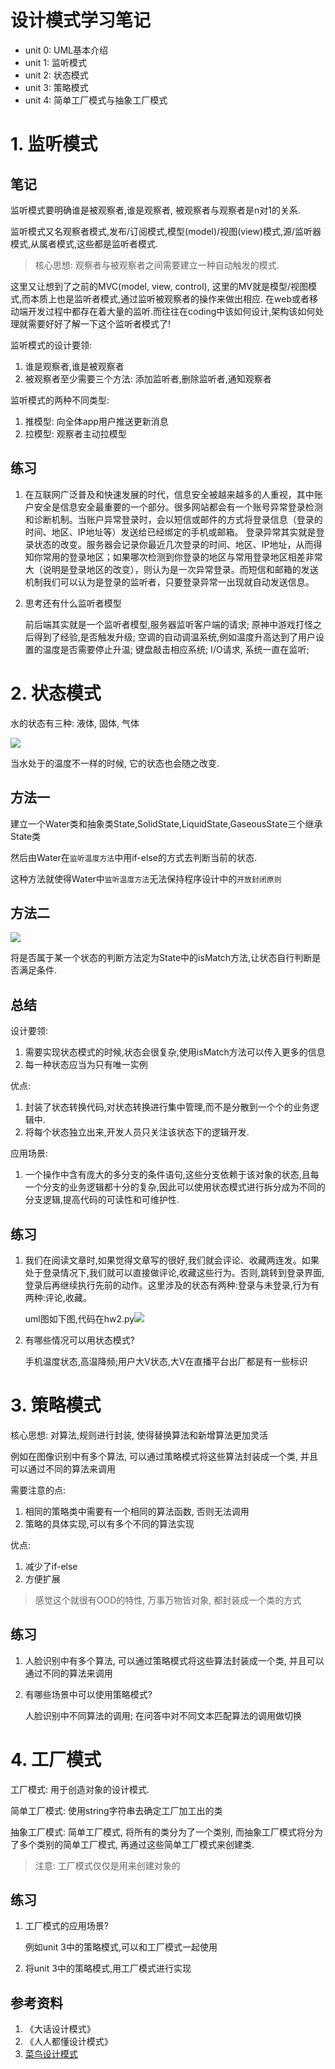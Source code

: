 # 设计模式学习笔记


- unit 0: UML基本介绍
- unit 1: 监听模式
- unit 2: 状态模式
- unit 3: 策略模式
- unit 4: 简单工厂模式与抽象工厂模式

# 1. 监听模式

## 笔记

监听模式要明确谁是被观察者,谁是观察者, 被观察者与观察者是n对1的关系.

监听模式又名观察者模式,发布/订阅模式,模型(model)/视图(view)模式,源/监听器模式,从属者模式,这些都是监听者模式.

> 核心思想: 观察者与被观察者之间需要建立一种自动触发的模式.

这里又让想到了之前的MVC(model, view, control), 这里的MV就是模型/视图模式,而本质上也是监听者模式,通过监听被观察者的操作来做出相应. 在web或者移动端开发过程中都存在着大量的监听.而往往在coding中该如何设计,架构该如何处理就需要好好了解一下这个监听者模式了!


监听模式的设计要领:

1. 谁是观察者,谁是被观察者
2. 被观察者至少需要三个方法: 添加监听者,删除监听者,通知观察者

监听模式的两种不同类型:
1. 推模型: 向全体app用户推送更新消息
2. 拉模型: 观察者主动拉模型

## 练习

1. 在互联网广泛普及和快速发展的时代，信息安全被越来越多的人重视，其中账户安全是信息安全最重要的一个部分。很多网站都会有一个账号异常登录检测和诊断机制。当账户异常登录时，会以短信或邮件的方式将登录信息（登录的时间、地区、IP地址等）发送给已经绑定的手机或邮箱。
登录异常其实就是登录状态的改变。服务器会记录你最近几次登录的时间、地区、IP地址，从而得知你常用的登录地区；如果哪次检测到你登录的地区与常用登录地区相差非常大（说明是登录地区的改变），则认为是一次异常登录。而短信和邮箱的发送机制我们可以认为是登录的监听者，只要登录异常一出现就自动发送信息。
2. 思考还有什么监听者模型
   
   前后端其实就是一个监听者模型,服务器监听客户端的请求; 原神中游戏打怪之后得到了经验,是否触发升级; 空调的自动调温系统,例如温度升高达到了用户设置的温度是否需要停止升温; 键盘敲击相应系统; I/O请求, 系统一直在监听; 


# 2. 状态模式

水的状态有三种: 液体, 固体, 气体

![](img/WeChatfd6d0d799d9e62200b6403034fc527e3.png)

当水处于的温度不一样的时候, 它的状态也会随之改变.

## 方法一

建立一个Water类和抽象类State,SolidState,LiquidState,GaseousState三个继承State类

然后由Water在`监听温度方法`中用if-else的方式去判断当前的状态.

这种方法就使得Water中`监听温度方法`无法保持程序设计中的`开放封闭原则`


## 方法二

![](img/WeChat39179257ef16b612efbea19ce6c56097.png)

将是否属于某一个状态的判断方法定为State中的isMatch方法,让状态自行判断是否满足条件.


## 总结

设计要领:

1. 需要实现状态模式的时候,状态会很复杂,使用isMatch方法可以传入更多的信息
2. 每一种状态应当为只有唯一实例

优点:

1. 封装了状态转换代码,对状态转换进行集中管理,而不是分散到一个个的业务逻辑中.
2. 将每个状态独立出来,开发人员只关注该状态下的逻辑开发.


应用场景:

1. 一个操作中含有庞大的多分支的条件语句,这些分支依赖于该对象的状态,且每一个分支的业务逻辑都十分的复杂,因此可以使用状态模式进行拆分成为不同的分支逻辑,提高代码的可读性和可维护性.


## 练习
1. 我们在阅读文章时,如果觉得文章写的很好,我们就会评论、收藏两连发。如果处于登录情况下,我们就可以直接做评论,收藏这些行为。否则,跳转到登录界面,登录后再继续执行先前的动作。这里涉及的状态有两种:登录与未登录,行为有两种:评论,收藏。
    
    uml图如下图,代码在hw2.py![](img/hw2-uml.drawio.png)

2. 有哪些情况可以用状态模式?
   
   手机温度状态,高温降频;用户大V状态,大V在直播平台出厂都是有一些标识

# 3. 策略模式

核心思想: 对算法,规则进行封装, 使得替换算法和新增算法更加灵活

例如在图像识别中有多个算法, 可以通过策略模式将这些算法封装成一个类, 并且可以通过不同的算法来调用

需要注意的点:

1. 相同的策略类中需要有一个相同的算法函数, 否则无法调用
2. 策略的具体实现,可以有多个不同的算法实现

优点:

1. 减少了if-else
2. 方便扩展

> 感觉这个就很有OOD的特性, 万事万物皆对象, 都封装成一个类的方式

## 练习

1. 人脸识别中有多个算法, 可以通过策略模式将这些算法封装成一个类, 并且可以通过不同的算法来调用

2. 有哪些场景中可以使用策略模式?
   
   人脸识别中不同算法的调用; 在问答中对不同文本匹配算法的调用做切换

# 4. 工厂模式

工厂模式: 用于创造对象的设计模式.

简单工厂模式: 使用string字符串去确定工厂加工出的类

抽象工厂模式: 简单工厂模式, 将所有的类分为了一个类别, 而抽象工厂模式将分为了多个类别的简单工厂模式, 再通过这些简单工厂模式来创建类.

> 注意: 工厂模式仅仅是用来创建对象的

## 练习

1. 工厂模式的应用场景?
   
   例如unit 3中的策略模式,可以和工厂模式一起使用

2. 将unit 3中的策略模式,用工厂模式进行实现



## 参考资料
1. 《大话设计模式》
2. 《人人都懂设计模式》
3. [菜鸟设计模式](https://www.runoob.com/design-pattern/abstract-factory-pattern.html)